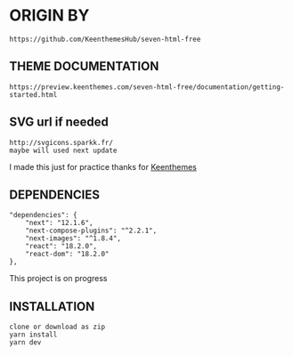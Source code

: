 # ORIGIN BY

    https://github.com/KeenthemesHub/seven-html-free

## THEME DOCUMENTATION

    https://preview.keenthemes.com/seven-html-free/documentation/getting-started.html

## SVG url if needed

    http://svgicons.sparkk.fr/
    maybe will used next update

I made this just for practice
thanks for [Keenthemes](https://github.com/KeenthemesHub)

## DEPENDENCIES

    "dependencies": {
        "next": "12.1.6",
        "next-compose-plugins": "^2.2.1",
        "next-images": "^1.8.4",
        "react": "18.2.0",
        "react-dom": "18.2.0"
    },

This project is on progress

## INSTALLATION

    clone or download as zip
    yarn install
    yarn dev
